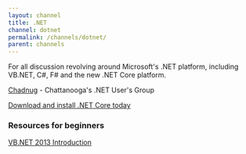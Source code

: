 ```yaml
---
layout: channel
title: .NET
channel: dotnet
permalink: /channels/dotnet/
parent: channels
---
```


For all discussion revolving around Microsoft's .NET platform, including VB.NET, C#, F# and the new .NET Core platform.

[Chadnug](http://chadnug.com/) - Chattanooga's .NET User's Group

[Download and install .NET Core today](https://www.microsoft.com/net/core#windowsvs2015)


### Resources for beginners

[VB.NET 2013 Introduction](http://www.youtube.com/playlist?list=PLsJBMeqEdtggJi2khGAjgnQ3ssgzWw_uz)